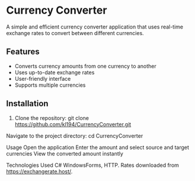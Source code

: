 # Currency Converter

A simple and efficient currency converter application that uses real-time exchange rates to convert between different currencies.

## Features

- Converts currency amounts from one currency to another
- Uses up-to-date exchange rates
- User-friendly interface
- Supports multiple currencies

## Installation

1. Clone the repository:
git clone https://github.com/kl194/CurrencyConverter.git

Navigate to the project directory:
cd CurrencyConverter

Usage
Open the application
Enter the amount and select source and target currencies
View the converted amount instantly

Technologies Used
C# WindowsForms, HTTP. Rates downloaded from https://exchangerate.host/.

